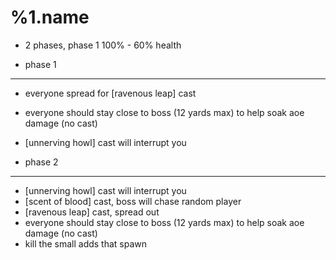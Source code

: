 %1.name
=======
- 2 phases, phase 1 100% - 60% health

- phase 1
----------
- everyone spread for [ravenous leap] cast
- everyone should stay close to boss (12 yards max)
    to help soak aoe damage (no cast)
- [unnerving howl] cast will interrupt you

- phase 2
----------
- [unnerving howl] cast will interrupt you
- [scent of blood] cast, boss will chase random player
- [ravenous leap] cast, spread out
- everyone should stay close to boss (12 yards max)
    to help soak aoe damage (no cast)
- kill the small adds that spawn